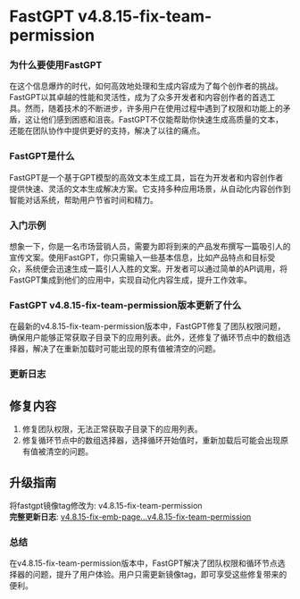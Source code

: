 # FastGPT v4.8.15-fix-team-permission
### 为什么要使用FastGPT

在这个信息爆炸的时代，如何高效地处理和生成内容成为了每个创作者的挑战。FastGPT以其卓越的性能和灵活性，成为了众多开发者和内容创作者的首选工具。然而，随着技术的不断进步，许多用户在使用过程中遇到了权限和功能上的矛盾，这让他们感到困惑和沮丧。FastGPT不仅能帮助你快速生成高质量的文本，还能在团队协作中提供更好的支持，解决了以往的痛点。

### FastGPT是什么

FastGPT是一个基于GPT模型的高效文本生成工具，旨在为开发者和内容创作者提供快速、灵活的文本生成解决方案。它支持多种应用场景，从自动化内容创作到智能对话系统，帮助用户节省时间和精力。

### 入门示例

想象一下，你是一名市场营销人员，需要为即将到来的产品发布撰写一篇吸引人的宣传文案。使用FastGPT，你只需输入一些基本信息，比如产品特点和目标受众，系统便会迅速生成一篇引人入胜的文案。开发者可以通过简单的API调用，将FastGPT集成到他们的应用中，实现自动化内容生成，提升工作效率。

### FastGPT v4.8.15-fix-team-permission版本更新了什么

在最新的v4.8.15-fix-team-permission版本中，FastGPT修复了团队权限问题，确保用户能够正常获取子目录下的应用列表。此外，还修复了循环节点中的数组选择器，解决了在重新加载时可能出现的原有值被清空的问题。

### 更新日志

## 修复内容
1. 修复团队权限，无法正常获取子目录下的应用列表。
2. 修复循环节点中的数组选择器，选择循环开始值时，重新加载后可能会出现原有值被清空的问题。

## 升级指南
将fastgpt镜像tag修改为: v4.8.15-fix-team-permission  
**完整更新日志**: [v4.8.15-fix-emb-page...v4.8.15-fix-team-permission](https://github.com/labring/FastGPT/compare/v4.8.15-fix-emb-page...v4.8.15-fix-team-permission)

### 总结

在v4.8.15-fix-team-permission版本中，FastGPT解决了团队权限和循环节点选择器的问题，提升了用户体验。用户只需更新镜像tag，即可享受这些修复带来的便利。